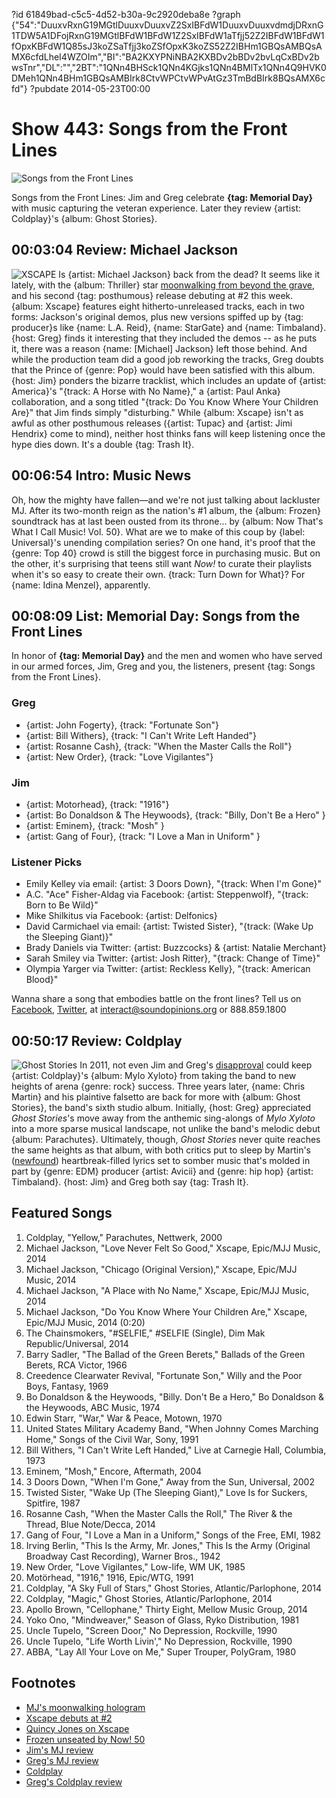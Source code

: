 ?id 61849bad-c5c5-4d52-b30a-9c2920deba8e
?graph {"54":"DuuxvRxnG19MGtlDuuxvDuuxvZ2SxIBFdW1DuuxvDuuxvdmdjDRxnG1TDW5A1DFojRxnG19MGtlBFdW1BFdW1Z2SxIBFdW1aTfjj52Z2IBFdW1BFdW1fOpxKBFdW1Q85sJ3koZSaTfjj3koZSfOpxK3koZS52Z2IBHm1GBQsAMBQsAMX6cfdLheI4WZOIm","BI":"BA2KXYPNiNBA2KXBDv2bBDv2bvLqCxBDv2bwsTnr","DL":"","2BT":"1QNn4BHSck1QNn4KGjks1QNn4BMlTx1QNn4Q9HVK0DMeh1QNn4BHm1GBQsAMBIrk8CtvWPCtvWPvAtGz3TmBdBIrk8BQsAMX6cfd"}
?pubdate 2014-05-23T00:00
# Show 443: Songs from the Front Lines

![Songs from the Front Lines](https://static.soundopinions.org/images/2014/frontlines_web.jpg)

Songs from the Front Lines: Jim and Greg celebrate **{tag: Memorial Day}** with music capturing the veteran experience. Later they review {artist: Coldplay}'s {album: Ghost Stories}. 

## 00:03:04 Review: Michael Jackson
![XSCAPE](https://static.soundopinions.org/assets/443/540.jpg)
Is {artist: Michael Jackson} back from the dead? It seems like it lately, with the {album: Thriller} star [moonwalking from beyond the grave](http://www.theverge.com/2014/5/18/5729866/michael-jackson-hologram-at-billboard-music-awards), and his second {tag: posthumous} release debuting at #2 this week. {album: Xscape} features eight hitherto-unreleased tracks, each in two forms: Jackson's original demos, plus new versions spiffed up by {tag: producer}s like {name: L.A. Reid}, {name: StarGate} and {name: Timbaland}. {host: Greg} finds it interesting that they included the demos -- as he puts it, there was a reason {name: [Michael] Jackson} left those behind. And while the production team did a good job reworking the tracks, Greg doubts that the Prince of {genre: Pop} would have been satisfied with this album. {host: Jim} ponders the bizarre tracklist, which includes an update of {artist: America}'s "{track: A Horse with No Name}," a {artist: Paul Anka} collaboration, and a song titled "{track: Do You Know Where Your Children Are}" that Jim finds simply "disturbing." While {album: Xscape} isn't as awful as other posthumous releases ({artist: Tupac} and {artist: Jimi Hendrix} come to mind), neither host thinks fans will keep listening once the hype dies down. It's a double {tag: Trash It}.

## 00:06:54 Intro: Music News
Oh, how the mighty have fallen—and we're not just talking about lackluster MJ. After its two-month reign as the nation's #1 album, the {album: Frozen} soundtrack has at last been ousted from its throne... by {album: Now That's What I Call Music! Vol. 50}. What are we to make of this coup by {label: Universal}'s unending compilation series? On one hand, it's proof that the {genre: Top 40} crowd is still the biggest force in purchasing music. But on the other, it's surprising that teens still want *Now!* to curate their playlists when it's so easy to create their own. {track: Turn Down for What}? For {name: Idina Menzel}, apparently.

## 00:08:09 List: Memorial Day: Songs from the Front Lines
In honor of **{tag: Memorial Day}** and the men and women who have served in our armed forces, Jim, Greg and you, the listeners, present {tag: Songs from the Front Lines}.

### Greg
- {artist: John Fogerty}, {track: "Fortunate Son"}
- {artist: Bill Withers}, {track: "I Can't Write Left Handed"}
- {artist: Rosanne Cash}, {track: "When the Master Calls the Roll"}
- {artist: New Order}, {track: "Love Vigilantes"}

### Jim
- {artist: Motorhead}, {track: "1916"}
- {artist: Bo Donaldson & The Heywoods}, {track: "Billy, Don't Be a Hero" }
- {artist: Eminem}, {track: "Mosh" }
- {artist: Gang of Four}, {track: "I Love a Man in Uniform" }

### Listener Picks
- Emily Kelley via email: {artist: 3 Doors Down}, "{track: When I'm Gone}"
- A.C. "Ace" Fisher-Aldag via Facebook: {artist: Steppenwolf}, "{track: Born to Be Wild}"
- Mike Shilkitus via Facebook: {artist: Delfonics}
- David Carmichael via email: {artist: Twisted Sister}, "{track: (Wake Up the Sleeping Giant)}"
- Brady Daniels via Twitter: {artist: Buzzcocks} & {artist: Natalie Merchant}
- Sarah Smiley via Twitter: {artist: Josh Ritter}, "{track: Change of Time}"
- Olympia Yarger via Twitter: {artist: Reckless Kelly}, "{track: American Blood}"

Wanna share a song that embodies battle on the front lines? Tell us on [Facebook](https://www.facebook.com/soundopinions), [Twitter](https://twitter.com/soundopinions‎), at interact@soundopinions.org or 888.859.1800


## 00:50:17 Review: Coldplay
![Ghost Stories](https://static.soundopinions.org/assets/443/2BT0.jpg)
In 2011, not even Jim and Greg's [disapproval](show/310/review/coldplay) could keep {artist: Coldplay}'s {album: Mylo Xyloto} from taking the band to new heights of arena {genre: rock} success. Three years later, {name: Chris Martin} and his plaintive falsetto are back for more with {album: Ghost Stories}, the band's sixth studio album. Initially, {host: Greg} appreciated *Ghost Stories*'s move away from the anthemic sing-alongs of *Mylo Xyloto* into a more sparse musical landscape, not unlike the band's melodic debut {album: Parachutes}. Ultimately, though, *Ghost Stories* never quite reaches the same heights as that album, with both critics put to sleep by Martin's ([newfound](http://www.independent.co.uk/news/people/chris-martin-on-gwyneth-paltrow-uncoupling-if-you-cant-open-yourself-up-you-cant-appreciate-the-wonder-inside-9295002.html)) heartbreak-filled lyrics set to somber music that's molded in part by {genre: EDM} producer {artist: Avicii} and {genre: hip hop} {artist: Timbaland}. {host: Jim} and Greg both say {tag: Trash It}. 


## Featured Songs
1. Coldplay, "Yellow," Parachutes, Nettwerk, 2000
1. Michael Jackson, "Love Never Felt So Good," Xscape, Epic/MJJ Music, 2014
1. Michael Jackson, "Chicago (Original Version)," Xscape, Epic/MJJ Music, 2014
1. Michael Jackson, "A Place with No Name," Xscape, Epic/MJJ Music, 2014
1. Michael Jackson, "Do You Know Where Your Children Are," Xscape, Epic/MJJ Music, 2014 (0:20)
1. The Chainsmokers, "#SELFIE," #SELFIE (Single), Dim Mak Republic/Universal, 2014
1. Barry Sadler, "The Ballad of the Green Berets," Ballads of the Green Berets, RCA Victor, 1966
1. Creedence Clearwater Revival, "Fortunate Son," Willy and the Poor Boys, Fantasy, 1969
1. Bo Donaldson & the Heywoods, "Billy. Don't Be a Hero," Bo Donaldson & the Heywoods, ABC Music, 1974
1. Edwin Starr, "War," War & Peace, Motown, 1970
1. United States Military Academy Band, "When Johnny Comes Marching Home," Songs of the Civil War, Sony, 1991
1. Bill Withers, "I Can't Write Left Handed," Live at Carnegie Hall, Columbia, 1973
1. Eminem, "Mosh," Encore, Aftermath, 2004
1. 3 Doors Down, "When I'm Gone," Away from the Sun, Universal, 2002
1. Twisted Sister, "Wake Up (The Sleeping Giant)," Love Is for Suckers, Spitfire, 1987
1. Rosanne Cash, "When the Master Calls the Roll," The River & the Thread, Blue Note/Decca, 2014
1. Gang of Four, "I Love a Man in a Uniform," Songs of the Free, EMI, 1982
1. Irving Berlin, "This Is the Army, Mr. Jones," This Is the Army (Original Broadway Cast Recording), Warner Bros., 1942
1. New Order, "Love Vigilantes," Low-life, WM UK, 1985
1. Motörhead, "1916," 1916, Epic/WTG, 1991
1. Coldplay, "A Sky Full of Stars," Ghost Stories, Atlantic/Parlophone, 2014
1. Coldplay, "Magic," Ghost Stories, Atlantic/Parlophone, 2014
1. Apollo Brown, "Cellophane," Thirty Eight, Mellow Music Group, 2014
1. Yoko Ono, "Mindweaver," Season of Glass, Ryko Distribution, 1981
1. Uncle Tupelo, "Screen Door," No Depression, Rockville, 1990
1. Uncle Tupelo, "Life Worth Livin'," No Depression, Rockville, 1990
1. ABBA, "Lay All Your Love on Me," Super Trouper, PolyGram, 1980

## Footnotes
- [MJ's moonwalking hologram](http://www.theverge.com/2014/5/18/5729866/michael-jackson-hologram-at-billboard-music-awards)
- [Xscape debuts at #2](http://www.billboard.com/articles/news/6092255/billboard-200-black-keys-michael-jackson-albums-rascal-flatts)
- [Quincy Jones on Xscape](http://www.rollingstone.com/music/news/thriller-producer-quincy-jones-calls-new-michael-jackson-a-cash-in-20140521?utm_source=dailynewsletter&utm_medium=email&utm_campaign=newsletter)
- [Frozen unseated by Now! 50](http://artsbeat.blogs.nytimes.com/2014/05/14/now-thats-what-i-call-music-ends-frozen-soundtracks-no-1-run/?_php=true&_type=blogs&_r=0)
- [Jim's MJ review](http://www.wbez.org/blogs/jim-derogatis/2014-05/michael-jackson-still-fretting-about-lost-children-110203)
- [Greg's MJ review](http://www.chicagotribune.com/entertainment/music/turnitup/ct-michael-jackson-xscape-review-20140512,0,4536683.column)
- [Coldplay](http://www.coldplay.com/)
- [Greg's Coldplay review](http://articles.chicagotribune.com/2014-05-19/entertainment/chi-coldplay-ghost-stories-album-review-20140519_1_coldplay-chris-martin-first-album)
